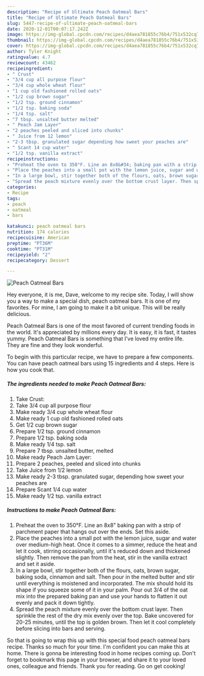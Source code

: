 ```yaml
---
description: "Recipe of Ultimate Peach Oatmeal Bars"
title: "Recipe of Ultimate Peach Oatmeal Bars"
slug: 5447-recipe-of-ultimate-peach-oatmeal-bars
date: 2020-12-01T00:07:17.242Z
image: https://img-global.cpcdn.com/recipes/d4aea781855c76b4/751x532cq70/peach-oatmeal-bars-recipe-main-photo.jpg
thumbnail: https://img-global.cpcdn.com/recipes/d4aea781855c76b4/751x532cq70/peach-oatmeal-bars-recipe-main-photo.jpg
cover: https://img-global.cpcdn.com/recipes/d4aea781855c76b4/751x532cq70/peach-oatmeal-bars-recipe-main-photo.jpg
author: Tyler Knight
ratingvalue: 4.7
reviewcount: 43462
recipeingredient:
- " Crust"
- "3/4 cup all purpose flour"
- "3/4 cup whole wheat flour"
- "1 cup old fashioned rolled oats"
- "1/2 cup brown sugar"
- "1/2 tsp. ground cinnamon"
- "1/2 tsp. baking soda"
- "1/4 tsp. salt"
- "7 tbsp. unsalted butter melted"
- " Peach Jam Layer"
- "2 peaches peeled and sliced into chunks"
- " Juice from 12 lemon"
- "2-3 tbsp. granulated sugar depending how sweet your peaches are"
- " Scant 14 cup water"
- "1/2 tsp. vanilla extract"
recipeinstructions:
- "Preheat the oven to 350°F. Line an 8x8&#34; baking pan with a strip of parchment paper that hangs out over the ends. Set this aside."
- "Place the peaches into a small pot with the lemon juice, sugar and water over medium-high heat. Once it comes to a simmer, reduce the heat and let it cook, stirring occasionally, until it&#39;s reduced down and thickened slightly. Then remove the pan from the heat, stir in the vanilla extract and set it aside."
- "In a large bowl, stir together both of the flours, oats, brown sugar, baking soda, cinnamon and salt. Then pour in the melted butter and stir until everything is moistened and incorporated. The mix should hold its shape if you squeeze some of it in your palm. Pour out 3/4 of the oat mix into the prepared baking pan and use your hands to flatten it out evenly and pack it down tightly."
- "Spread the peach mixture evenly over the bottom crust layer. Then sprinkle the rest of the dry mix evenly over the top. Bake uncovered for 20-25 minutes, until the top is golden brown. Then let it cool completely before slicing into bars and serving."
categories:
- Recipe
tags:
- peach
- oatmeal
- bars

katakunci: peach oatmeal bars 
nutrition: 174 calories
recipecuisine: American
preptime: "PT36M"
cooktime: "PT31M"
recipeyield: "2"
recipecategory: Dessert

---
```



![Peach Oatmeal Bars](https://img-global.cpcdn.com/recipes/d4aea781855c76b4/751x532cq70/peach-oatmeal-bars-recipe-main-photo.jpg)

Hey everyone, it is me, Dave, welcome to my recipe site. Today, I will show you a way to make a special dish, peach oatmeal bars. It is one of my favorites. For mine, I am going to make it a bit unique. This will be really delicious.



Peach Oatmeal Bars is one of the most favored of current trending foods in the world. It's appreciated by millions every day. It is easy, it is fast, it tastes yummy. Peach Oatmeal Bars is something that I've loved my entire life. They are fine and they look wonderful.


To begin with this particular recipe, we have to prepare a few components. You can have peach oatmeal bars using 15 ingredients and 4 steps. Here is how you cook that.

<!--inarticleads1-->

##### The ingredients needed to make Peach Oatmeal Bars:

1. Take  Crust:
1. Take 3/4 cup all purpose flour
1. Make ready 3/4 cup whole wheat flour
1. Make ready 1 cup old fashioned rolled oats
1. Get 1/2 cup brown sugar
1. Prepare 1/2 tsp. ground cinnamon
1. Prepare 1/2 tsp. baking soda
1. Make ready 1/4 tsp. salt
1. Prepare 7 tbsp. unsalted butter, melted
1. Make ready  Peach Jam Layer:
1. Prepare 2 peaches, peeled and sliced into chunks
1. Take  Juice from 1/2 lemon
1. Make ready 2-3 tbsp. granulated sugar, depending how sweet your peaches are
1. Prepare  Scant 1/4 cup water
1. Make ready 1/2 tsp. vanilla extract




<!--inarticleads2-->

##### Instructions to make Peach Oatmeal Bars:

1. Preheat the oven to 350°F. Line an 8x8&#34; baking pan with a strip of parchment paper that hangs out over the ends. Set this aside.
1. Place the peaches into a small pot with the lemon juice, sugar and water over medium-high heat. Once it comes to a simmer, reduce the heat and let it cook, stirring occasionally, until it&#39;s reduced down and thickened slightly. Then remove the pan from the heat, stir in the vanilla extract and set it aside.
1. In a large bowl, stir together both of the flours, oats, brown sugar, baking soda, cinnamon and salt. Then pour in the melted butter and stir until everything is moistened and incorporated. The mix should hold its shape if you squeeze some of it in your palm. Pour out 3/4 of the oat mix into the prepared baking pan and use your hands to flatten it out evenly and pack it down tightly.
1. Spread the peach mixture evenly over the bottom crust layer. Then sprinkle the rest of the dry mix evenly over the top. Bake uncovered for 20-25 minutes, until the top is golden brown. Then let it cool completely before slicing into bars and serving.




So that is going to wrap this up with this special food peach oatmeal bars recipe. Thanks so much for your time. I'm confident you can make this at home. There is gonna be interesting food in home recipes coming up. Don't forget to bookmark this page in your browser, and share it to your loved ones, colleague and friends. Thank you for reading. Go on get cooking!
